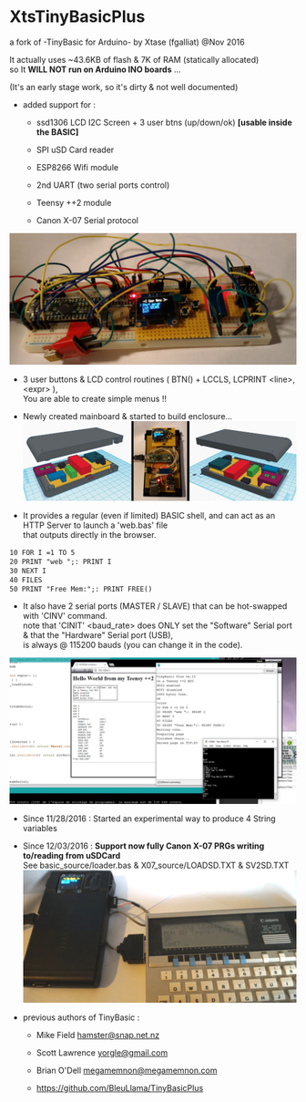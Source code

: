 # XtsTinyBasicPlus

a fork of -TinyBasic for Arduino- by Xtase (fgalliat) @Nov 2016

It actually uses ~43.6KB of flash & 7K of RAM (statically allocated)<br/>
so It **WILL NOT run on Arduino INO boards** ...

(It's an early stage work, so it's dirty & not well documented)

* added support for :
   - ssd1306 LCD I2C Screen + 3 user btns (up/down/ok) **[usable inside the BASIC]**
   - SPI uSD Card reader
   - ESP8266 Wifi module
   - 2nd UART (two serial ports control)
   - Teensy ++2 module
   
   - Canon X-07 Serial protocol

![Dev Board](/images/devBoard.jpg)

* 3 user buttons & LCD control routines ( BTN() + LCCLS, LCPRINT &lt;line&gt;,&lt;expr&gt; ),<br/>
  You are able to create simple menus !!

* Newly created mainboard & started to build enclosure...
![Dev Board](/images/enclosure_plus_photo.jpg)

* It provides a regular (even if limited) BASIC shell, and can act as an HTTP Server to launch a 'web.bas' file<br/>
  that outputs directly in the browser.

```
10 FOR I =1 TO 5
20 PRINT "web ";: PRINT I
30 NEXT I
40 FILES
50 PRINT "Free Mem:";: PRINT FREE()
```

* It also have 2 serial ports (MASTER / SLAVE) that can be hot-swapped with 'CINV' command.<br/>
  note that 'CINIT' <baud_rate> does ONLY set the "Software" Serial port & that the "Hardware" Serial port (USB),<br/>
  is always @ 115200 bauds (you can change it in the code).<br/>

![Web + 2 serial ports control](/images/Web_2Serials.jpg)

* Since 11/28/2016 : Started an experimental way to produce 4 String variables

* Since 12/03/2016 : **Support now fully Canon X-07 PRGs writing to/reading from uSDCard**<br/>
  See basic_source/loader.bas & X07_source/LOADSD.TXT & SV2SD.TXT
![Canon X-07 & the 'black box'](/images/X07_Teensy.jpg)

* previous authors of TinyBasic :
   - Mike Field <hamster@snap.net.nz>
   - Scott Lawrence <yorgle@gmail.com>
   - Brian O'Dell <megamemnon@megamemnon.com>
   
   - https://github.com/BleuLlama/TinyBasicPlus
